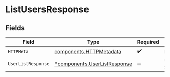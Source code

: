 # ListUsersResponse


## Fields

| Field                                                                       | Type                                                                        | Required                                                                    | Description                                                                 |
| --------------------------------------------------------------------------- | --------------------------------------------------------------------------- | --------------------------------------------------------------------------- | --------------------------------------------------------------------------- |
| `HTTPMeta`                                                                  | [components.HTTPMetadata](../../models/components/httpmetadata.md)          | :heavy_check_mark:                                                          | N/A                                                                         |
| `UserListResponse`                                                          | [*components.UserListResponse](../../models/components/userlistresponse.md) | :heavy_minus_sign:                                                          | Users listed successfully.                                                  |